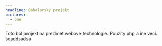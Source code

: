 ```yaml
---
headline: Bakalarsky projekt
pictures:
  - one
---
```


Toto bol projekt na predmet webove technologie. Pouzity php a ine veci. sdaddsadsa